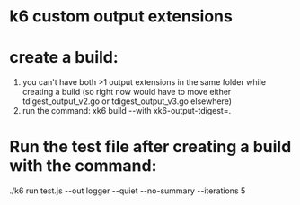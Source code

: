 # k6 custom output extensions

# create a build:

1. you can't have both >1 output extensions in the same folder while creating a build (so right now would have to move either tdigest_output_v2.go or tdigest_output_v3.go elsewhere)
2. run the command:
   xk6 build --with xk6-output-tdigest=.

# Run the test file after creating a build with the command:

./k6 run test.js --out logger --quiet --no-summary --iterations 5
